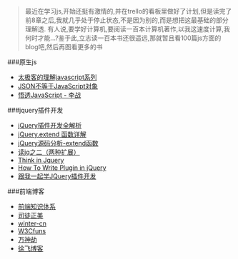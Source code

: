 > 最近在学习js,开始还挺有激情的,并在trello的看板里做好了计划,但是读完了前8章之后,我就几乎处于停止状态,不是因为别的,而是想把这最基础的部分理解透.
有人说,要学好计算机,要阅读一百本计算机著作,以我这速度计算,我何时才能...?鉴于此,立志读一百本书还很遥远,那就暂且看100篇js方面的blog吧,然后再图看更多的书

###原生js
* [太极客的理解javascript系列](http://blog.segmentfault.com/nightire/1190000000347914)
* [JSON不等于JavaScript对象](http://segmentfault.com/a/1190000000440886)
* [悟透JavaScript - 李战](http://www.cnblogs.com/leadzen/archive/2008/02/25/1073404.html)

###jquery插件开发
* [jQuery插件开发全解析](http://www.iteye.com/topic/545971)
* [jQuery.extend 函数详解](http://www.cnblogs.com/RascallySnake/archive/2010/05/07/1729563.html)
* [jQuery源码分析-extend函数](http://www.iteye.com/topic/714705)
* [读jq之二（两种扩展）](http://www.iteye.com/topic/566490)
* [Think in Jquery](http://www.blogjava.net/OneEyeWolf/archive/2008/07/15/215042.html)
* [How To Write Plugin in jQuery](http://www.codeproject.com/Articles/291290/How-To-Write-Plugin-in-jQuery)
* [跟我一起学JQuery插件开发](http://www.cnblogs.com/xiaopohou/articles/2435581.html)

###前端博客
* [前端知识体系](http://ecomfe.duapp.com/)
* [司徒正美](http://www.cnblogs.com/rubylouvre/tag/javascript/)
* [winter-cn](http://www.cnblogs.com/winter-cn/)
* [W3Cfuns](http://www.w3cfuns.com/portal.php '面试题')
* [万神劫](http://chaoskeh.com/)
* [徐飞博客](https://github.com/xufei/blog/tree/master/posts)

